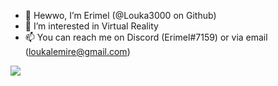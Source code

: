 - 👋 Hewwo, I’m Erimel (@Louka3000 on Github)
- 👀 I’m interested in Virtual Reality
- 📫 You can reach me on Discord (Erimel#7159) or via email (loukalemire@gmail.com)  

![](https://komarev.com/ghpvc/?username=louka3000)
